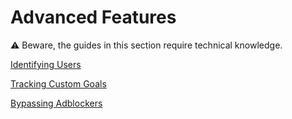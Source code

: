 # Advanced Features

<aside>
⚠️ Beware, the guides in this section require technical knowledge.

</aside>

[Identifying Users](Advanced%20Features%20db30cc843c1340ad8021a35a3a4237f3/Identifying%20Users%2025e40d56e1fd4275bf78430d6a88de8b.md)

[Tracking Custom Goals](Advanced%20Features%20db30cc843c1340ad8021a35a3a4237f3/Tracking%20Custom%20Goals%2085721f0b370744aeb223121db0788829.md)

[Bypassing Adblockers](Advanced%20Features%20db30cc843c1340ad8021a35a3a4237f3/Bypassing%20Adblockers%207202975466fa40369797df972e2cbbf7.md)
